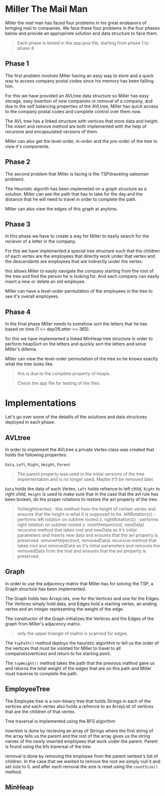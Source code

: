 # Miller The Mail Man
Miller the mail man has faced four problems in his great endeavors of bringing mail to companies. We face these four problems in the four phases below and provide an appropriote solution
and data structure to face them.

>Each phase is tested in the app.java file, starting from phase 1 to phase 4.
## Phase 1
The first problem involves Miller having an easy way to store and a quick way to access company postal codes since his memory has been failling him.

For this we have provided an AVLtree data structure so Miller has easy storage, easy insertion of new companies or romoval of a company, and due to
the self balancing properties of the AVLtree, Miller has quick access to the company postal codes and complete control over them now.

The AVL tree has a linked structure with vertices that store data and height. The insert and remove method are both implemented with the help
of recursive and encapsulated versions of them.

Miller can also get the level-order, in-order and the pre-order of the tree to view it's components.
## Phase 2
The second problem that Miller is facing is the TSP(traveling salesman problem).

The Heuristic algorith has been implemeted on a graph structure as a solution.
Miller can see the path that has to take for the day and the distance that he will need to travel in order to complete the path.

Miller can also view the edges of this graph at anytime.
## Phase 3
In this phase we have to create a way for Miller to easily search for the reciever of a letter in the company.

For this we have implemented a special tree structure such that the children of each vertex are the employees that 
directly work under that vertex and the descendants are employees that are indirectly under the vertex.

this allows Miller to easily navigate the company starting from the root of the tree and find the person he is looking for.
And each company can easily insert a new or delete an old employee.

Miller can have a level-order permutation of the employees in the tree to see it's overall employees.
## Phase 4
In the final phase Miller needs to somehow sort the letters that he has based on time (1 <= dayOfLetter <= 365).

for this we have implemented a linked MinHeap tree structure in order to perform heapSort
on the letters and quickly sort the letters and solve Miller's dillema.

Miller can view the level-order permutation of the tree so he knows exactly what the tree looks like.
> this is due to the complete property of heaps.

> Check the app file for testing of the files.
# Implementations
Let's go over some of the detatils of the solutions and data structures deployed in each phase:

## AVLtree
In order to implement the AVLtree a private Vertex class was created that holds the following properties:

`Data`, `Left`, `Right`, `Height`, `Parent`
>The parent property was used in the initial versions of the tree implementation and is no longer used. Maybe it'll be removed later.

`Data` holds the data of each Vertex, `Left` holds refrence to left child, `Right` to right child, `Height` is used to make sure that
in the case that the avl rule has been broken, do the proper rotations to restore the avl property of the tree.

> fixHeight(vertex) : this method fixes the height of certain vertex and ensures that the height is what it is supposed to be.
> leftRotation(z) : performs left rotation on subtree rooted z.
> rightRotation(z) : performs right rotation on subtree rooted z.
> insertHelper(root, newData) recursive method that takes root and newData as it's initial parameters and inserts new data and ensures that the avl property is preserved.
> removeHelper(root, removedData) recursive method that takes root and removedData as it's initial parameters and removes the removedData from 
> the tree and ensures that the avl property is preserved.
## Graph
In order to use the adjacency matrix that Miller has for solving the TSP, a Graph structure has been implemented.

The Graph holds two ArrayLists, one for the Vertices and one for the Edges. The Vertices simply hold data, and Edges hold a starting vertex, an ending vertex
and an integer representing the weight of the edge. 

The constructor of the Graph initializes the Vertices and the Edges of the graph from Miller's adjacency matrix.
> only the upper triangle of matrix is scanned for edges.

The `tspPath()` method deploys the heuristic algorithm to tell us the order of the vertices that must be visisted for Miller to travel
to all companies(vertices) and return to his starting point.

The `tspWeight()` method takes the path that the previous mathod gave us and returns the total weight of the edges that are on this path and Miller
must traverse to complete the path.
## EmployeeTree
The Employee tree is a non-binary tree that holds Strings in each of the vertices and each vertex also holds a refrence to an ArrayList of
vertices that are the children of that vertex.

Tree traversal is implemented using the BFS algorithm

insertion is done by recieving an array of Strings where the first string of the array tells us the parent and the rest of the array gives
us the string names of the newly inserted employees that work under the parent. Parent is found using the bfs traversal of the tree.

removal is done by removing the employee from the parent vertexe's list of children. In the case that we wanted to remove the root we simply null it and set size to 0.
and after each removal the size is reset using the `countSize()` method.
## MinHeap
